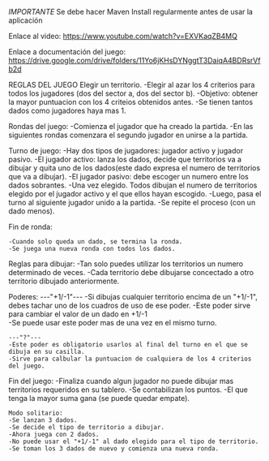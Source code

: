 *IMPORTANTE* Se debe hacer Maven Install regularmente antes de usar la aplicación

Enlace al video: https://www.youtube.com/watch?v=EXVKaqZB4MQ

Enlace a documentación del juego: https://drive.google.com/drive/folders/11Yo6jKHsDYNggtT3DaiqA4BDRsrVfb2d

REGLAS DEL JUEGO
Elegir un territorio.
    -Elegir al azar los 4 criterios para todos los jugadores (dos del sector a, dos del sector b).
	-Objetivo: obtener la mayor puntuacion con los 4 criteios obtenidos antes.
	-Se tienen tantos dados como jugadores haya mas 1.

Rondas del juego:
    -Comienza el jugador que ha creado la partida.
    -En las siguientes rondas comenzara el segundo jugador en unirse a la partida.

Turno de juego:
    -Hay dos tipos de jugadores: jugador activo y jugador pasivo.
	-El jugador activo: lanza los dados, decide que territorios va a dibujar y quita uno de los dados(este dado expresa el numero de territorios que va a dibujar).
	-El jugador pasivo: debe escoger un numero entre los dados sobrantes.
	-Una vez elegido. Todos dibujan el numero de territorios elegido por el jugador activo y el que ellos hayan escogido.
    -Luego, pasa el turno al siguiente jugador unido a la partida.
    -Se repite el proceso (con un dado menos).

Fin de ronda:
    
    -Cuando solo queda un dado, se termina la ronda.
	-Se juega una nueva ronda con todos los dados.    

Reglas para dibujar:
    -Tan solo puedes utilizar los territorios un numero determinado de veces.
	-Cada territorio debe dibujarse concectado a otro territorio dibujado anteriormente.    

Poderes:
    ---"+1/-1"---
    -Si dibujas cualquier territorio encima de un "+1/-1", debes tachar uno de los cuadros de uso de ese poder.
	    -Este poder sirve para cambiar el valor de un dado en +1/-1    
        -Se puede usar este poder mas de una vez en el mismo turno.    
    
    ---"?"---
    -Este poder es obligatorio usarlos al final del turno en el que se dibuja en su casilla.
	-Sirve para calbular la puntuacion de cualquiera de los 4 criterios del juego.   
    
Fin del juego:
    -Finaliza cuando algun jugador no puede dibujar mas territorios requeridos en su tablero.
	-Se contabilizan los puntos. 
    -El que tenga la mayor suma gana (se puede quedar empate).    
    
    Modo solitario:
    -Se lanzan 3 dados.
	-Se decide el tipo de territorio a dibujar. 
    -Ahora juega con 2 dados.   
    -No puede usar el "+1/-1" al dado elegido para el tipo de territorio.
    -Se toman los 3 dados de nuevo y comienza una nueva ronda.
